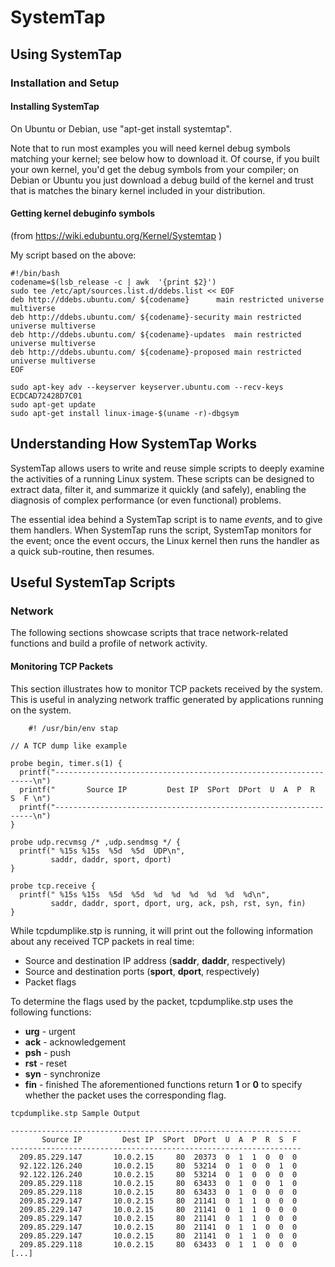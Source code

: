 # SystemTap

## Using SystemTap
### Installation and Setup
#### Installing SystemTap
On Ubuntu or Debian, use "apt-get install systemtap".

Note that to run most examples you will need kernel debug symbols matching your kernel; see below how to download it. Of course, if you built your own kernel, you'd get the debug symbols from your compiler; on Debian or Ubuntu you just download a debug build of the kernel and trust that is matches the binary kernel included in your distribution.

#### Getting kernel debuginfo symbols
(from https://wiki.edubuntu.org/Kernel/Systemtap )

My script based on the above:
```
#!/bin/bash
codename=$(lsb_release -c | awk  '{print $2}')
sudo tee /etc/apt/sources.list.d/ddebs.list << EOF
deb http://ddebs.ubuntu.com/ ${codename}      main restricted universe multiverse
deb http://ddebs.ubuntu.com/ ${codename}-security main restricted universe multiverse
deb http://ddebs.ubuntu.com/ ${codename}-updates  main restricted universe multiverse
deb http://ddebs.ubuntu.com/ ${codename}-proposed main restricted universe multiverse
EOF

sudo apt-key adv --keyserver keyserver.ubuntu.com --recv-keys ECDCAD72428D7C01
sudo apt-get update
sudo apt-get install linux-image-$(uname -r)-dbgsym
```

## Understanding How SystemTap Works
SystemTap allows users to write and reuse simple scripts to deeply examine the activities of a running Linux system. These scripts can be designed to extract data, filter it, and summarize it quickly (and safely), enabling the diagnosis of complex performance (or even functional) problems.

The essential idea behind a SystemTap script is to name *events*, and to give them handlers. When SystemTap runs the script, SystemTap monitors for the event; once the event occurs, the Linux kernel then runs the handler as a quick sub-routine, then resumes.

## Useful SystemTap Scripts

### Network

The following sections showcase scripts that trace network-related functions and build a profile of network activity.

#### Monitoring TCP Packets

This section illustrates how to monitor TCP packets received by the system. This is useful in analyzing network traffic generated by applications running on the system. 
```
	#! /usr/bin/env stap

// A TCP dump like example

probe begin, timer.s(1) {
  printf("-----------------------------------------------------------------\n")
  printf("       Source IP         Dest IP  SPort  DPort  U  A  P  R  S  F \n")
  printf("-----------------------------------------------------------------\n")
}

probe udp.recvmsg /* ,udp.sendmsg */ {
  printf(" %15s %15s  %5d  %5d  UDP\n",
         saddr, daddr, sport, dport)
}

probe tcp.receive {
  printf(" %15s %15s  %5d  %5d  %d  %d  %d  %d  %d  %d\n",
         saddr, daddr, sport, dport, urg, ack, psh, rst, syn, fin)
}
```

While tcpdumplike.stp is running, it will print out the following information about any received TCP packets in real time: 
- Source and destination IP address (**saddr**, **daddr**, respectively)
- Source and destination ports (**sport**, **dport**, respectively)
- Packet flags

To determine the flags used by the packet, tcpdumplike.stp uses the following functions:
- **urg** - urgent
- **ack** - acknowledgement
- **psh** - push
- **rst** - reset
- **syn** - synchronize
- **fin** - finished
The aforementioned functions return **1** or **0** to specify whether the packet uses the corresponding flag. 
```
tcpdumplike.stp Sample Output

-----------------------------------------------------------------
       Source IP         Dest IP  SPort  DPort  U  A  P  R  S  F
-----------------------------------------------------------------
  209.85.229.147       10.0.2.15     80  20373  0  1  1  0  0  0
  92.122.126.240       10.0.2.15     80  53214  0  1  0  0  1  0
  92.122.126.240       10.0.2.15     80  53214  0  1  0  0  0  0
  209.85.229.118       10.0.2.15     80  63433  0  1  0  0  1  0
  209.85.229.118       10.0.2.15     80  63433  0  1  0  0  0  0
  209.85.229.147       10.0.2.15     80  21141  0  1  1  0  0  0
  209.85.229.147       10.0.2.15     80  21141  0  1  1  0  0  0
  209.85.229.147       10.0.2.15     80  21141  0  1  1  0  0  0
  209.85.229.147       10.0.2.15     80  21141  0  1  1  0  0  0
  209.85.229.147       10.0.2.15     80  21141  0  1  1  0  0  0
  209.85.229.118       10.0.2.15     80  63433  0  1  1  0  0  0
[...]
````
